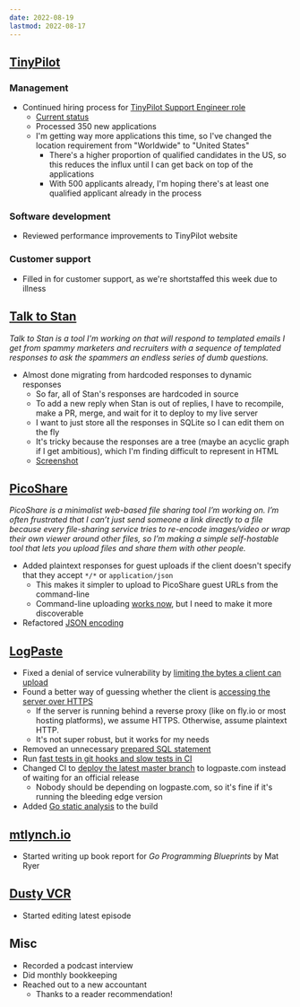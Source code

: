 ```yaml
---
date: 2022-08-19
lastmod: 2022-08-17
---
```


## [TinyPilot](https://tinypilotkvm.com)

### Management

- Continued hiring process for [TinyPilot Support Engineer role](https://tinypilotkvm.com/jobs/support-engineer)
  - [Current status](/2021-09-24/BpLn.webp)
  - Processed 350 new applications
  - I'm getting way more applications this time, so I've changed the location requirement from "Worldwide" to "United States"
    - There's a higher proportion of qualified candidates in the US, so this reduces the influx until I can get back on top of the applications
    - With 500 applicants already, I'm hoping there's at least one qualified applicant already in the process

### Software development

- Reviewed performance improvements to TinyPilot website

### Customer support

- Filled in for customer support, as we're shortstaffed this week due to illness

## [Talk to Stan](https://talktostan.com)

_Talk to Stan is a tool I'm working on that will respond to templated emails I get from spammy marketers and recruiters with a sequence of templated responses to ask the spammers an endless series of dumb questions._

- Almost done migrating from hardcoded responses to dynamic responses
  - So far, all of Stan's responses are hardcoded in source
  - To add a new reply when Stan is out of replies, I have to recompile, make a PR, merge, and wait for it to deploy to my live server
  - I want to just store all the responses in SQLite so I can edit them on the fly
  - It's tricky because the responses are a tree (maybe an acyclic graph if I get ambitious), which I'm finding difficult to represent in HTML
  - [Screenshot](/2021-09-10/BpLn.webp)

## [PicoShare](https://pico.rocks)

_PicoShare is a minimalist web-based file sharing tool I’m working on. I’m often frustrated that I can’t just send someone a link directly to a file because every file-sharing service tries to re-encode images/video or wrap their own viewer around other files, so I’m making a simple self-hostable tool that lets you upload files and share them with other people._

- Added plaintext responses for guest uploads if the client doesn't specify that they accept `*/*` or `application/json`
  - This makes it simpler to upload to PicoShare guest URLs from the command-line
  - Command-line uploading [works now](https://github.com/mtlynch/picoshare/issues/100#issuecomment-1213628894), but I need to make it more discoverable
- Refactored [JSON encoding](https://github.com/mtlynch/picoshare/pull/320)

## [LogPaste](https://logpaste.com)

- Fixed a denial of service vulnerability by [limiting the bytes a client can upload](https://github.com/mtlynch/logpaste/pull/152)
- Found a better way of guessing whether the client is [accessing the server over HTTPS](https://github.com/mtlynch/logpaste/issues/124)
  - If the server is running behind a reverse proxy (like on fly.io or most hosting platforms), we assume HTTPS. Otherwise, assume plaintext HTTP.
  - It's not super robust, but it works for my needs
- Removed an unnecessary [prepared SQL statement](https://github.com/mtlynch/logpaste/pull/155)
- Run [fast tests in git hooks and slow tests in CI](https://github.com/mtlynch/logpaste/pull/159)
- Changed CI to [deploy the latest master branch](https://github.com/mtlynch/logpaste/pull/157) to logpaste.com instead of waiting for an official release
  - Nobody should be depending on logpaste.com, so it's fine if it's running the bleeding edge version
- Added [Go static analysis](https://github.com/mtlynch/logpaste/pull/160) to the build

## [mtlynch.io](https://mtlynch.io)

- Started writing up book report for _Go Programming Blueprints_ by Mat Ryer

## [Dusty VCR](https://dustyvcr.com)

- Started editing latest episode

## Misc

- Recorded a podcast interview
- Did monthly bookkeeping
- Reached out to a new accountant
  - Thanks to a reader recommendation!

